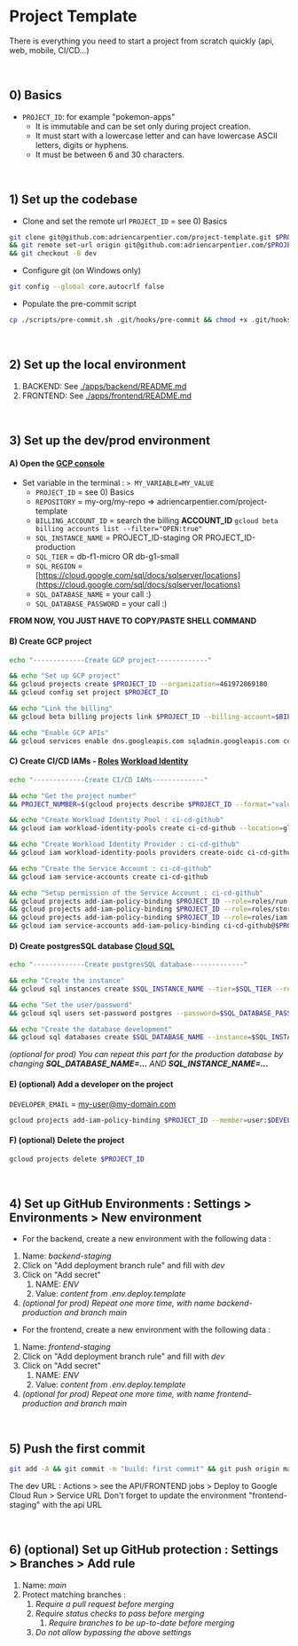 # Project Template

There is everything you need to start a project from scratch quickly (api, web, mobile, CI/CD...)


$~$
## 0) Basics
- `PROJECT_ID`: for example "pokemon-apps"
  - It is immutable and can be set only during project creation.
  - It must start with a lowercase letter and can have lowercase ASCII letters, digits or hyphens.
  - It must be between 6 and 30 characters.

$~$
## 1) Set up the codebase
- Clone and set the remote url
`PROJECT_ID` = see 0) Basics
```bash
git clone git@github.com:adriencarpentier.com/project-template.git $PROJECT_ID
&& git remote set-url origin git@github.com:adriencarpentier.com/$PROJECT_ID.git
&& git checkout -B dev
```

- Configure git (on Windows only)
```bash
git config --global core.autocrlf false
```

- Populate the pre-commit script
```bash
cp ./scripts/pre-commit.sh .git/hooks/pre-commit && chmod +x .git/hooks/pre-commit
```


$~$
## 2) Set up the local environment
1) BACKEND: See [./apps/backend/README.md](./apps/backend/README.md)
2) FRONTEND: See [./apps/frontend/README.md](./apps/frontend/README.md)


$~$
## 3) Set up the dev/prod environment
#### A) Open the [GCP console](https://shell.cloud.google.com/?hl=en_US&fromcloudshell=true&show=terminal)
- Set variable in the terminal : `> MY_VARIABLE=MY_VALUE`
  - `PROJECT_ID` = see 0) Basics
  - `REPOSITORY` = my-org/my-repo => adriencarpentier.com/project-template
  - `BILLING_ACCOUNT_ID` = search the billing **ACCOUNT_ID** ```gcloud beta billing accounts list --filter="OPEN:true"```
  - `SQL_INSTANCE_NAME` = PROJECT_ID-staging OR PROJECT_ID-production
  - `SQL_TIER` = db-f1-micro OR db-g1-small
  - `SQL_REGION` = [https://cloud.google.com/sql/docs/sqlserver/locations](https://cloud.google.com/sql/docs/sqlserver/locations)
  - `SQL_DATABASE_NAME` = your call :)
  - `SQL_DATABASE_PASSWORD` = your call :)

**FROM NOW, YOU JUST HAVE TO COPY/PASTE SHELL COMMAND**

#### B) Create GCP project
```bash
echo "-------------Create GCP project-------------"

&& echo "Set up GCP project"
&& gcloud projects create $PROJECT_ID --organization=461972869180 
&& gcloud config set project $PROJECT_ID

&& echo "Link the billing"
&& gcloud beta billing projects link $PROJECT_ID --billing-account=$BILLING_ACCOUNT_ID

&& echo "Enable GCP APIs"
&& gcloud services enable dns.googleapis.com sqladmin.googleapis.com containerregistry.googleapis.com run.googleapis.com compute.googleapis.com cloudbuild.googleapis.com servicenetworking.googleapis.com iamcredentials.googleapis.com
```

#### C) Create CI/CD IAMs - [Roles](https://cloud.google.com/iam/docs/understanding-roles) [Workload Identity](https://cloud.google.com/blog/products/identity-security/enabling-keyless-authentication-from-github-actions)
```bash
echo "-------------Create CI/CD IAMs-------------"

&& echo "Get the project number"
&& PROJECT_NUMBER=$(gcloud projects describe $PROJECT_ID --format="value(projectNumber)")

&& echo "Create Workload Identity Pool : ci-cd-github"
&& gcloud iam workload-identity-pools create ci-cd-github --location=global

&& echo "Create Workload Identity Provider : ci-cd-github"
&& gcloud iam workload-identity-pools providers create-oidc ci-cd-github --workload-identity-pool=ci-cd-github --location=global --attribute-mapping=google.subject=assertion.sub,attribute.actor=assertion.actor,attribute.repository=assertion.repository --issuer-uri=https://token.actions.githubusercontent.com

&& echo "Create the Service Account : ci-cd-github"
&& gcloud iam service-accounts create ci-cd-github

&& echo "Setup permission of the Service Account : ci-cd-github"
&& gcloud projects add-iam-policy-binding $PROJECT_ID --role=roles/run.admin --member=serviceAccount:ci-cd-github@$PROJECT_ID.iam.gserviceaccount.com
&& gcloud projects add-iam-policy-binding $PROJECT_ID --role=roles/storage.admin --member=serviceAccount:ci-cd-github@$PROJECT_ID.iam.gserviceaccount.com
&& gcloud projects add-iam-policy-binding $PROJECT_ID --role=roles/iam.serviceAccountUser --member=serviceAccount:ci-cd-github@$PROJECT_ID.iam.gserviceaccount.com
&& gcloud iam service-accounts add-iam-policy-binding ci-cd-github@$PROJECT_ID.iam.gserviceaccount.com --role=roles/iam.workloadIdentityUser --member=principalSet://iam.googleapis.com/projects/$PROJECT_NUMBER/locations/global/workloadIdentityPools/ci-cd-github/attribute.repository/$REPOSITORY
```

#### D) Create postgresSQL database [Cloud SQL](https://cloud.google.com/sql/docs/postgres/create-instance)
```bash
echo "-------------Create postgresSQL database-------------"

&& echo "Create the instance"
&& gcloud sql instances create $SQL_INSTANCE_NAME --tier=$SQL_TIER --region=$SQL_REGION --database-version=POSTGRES_14 --storage-auto-increase --database-flags=cloudsql.iam_authentication=on --retained-backups-count=5 --enable-point-in-time recovery

&& echo "Set the user/password"
&& gcloud sql users set-password postgres --password=$SQL_DATABASE_PASSWORD --instance=$SQL_INSTANCE_NAME

&& echo "Create the database development"
&& gcloud sql databases create $SQL_DATABASE_NAME --instance=$SQL_INSTANCE_NAME
```
_(optional for prod) You can repeat this part for the production database by changing **SQL_DATABASE_NAME=...** AND **SQL_INSTANCE_NAME=...**_

#### E) (optional) Add a developer on the project
`DEVELOPER_EMAIL` = my-user@my-domain.com
```bash
gcloud projects add-iam-policy-binding $PROJECT_ID --member=user:$DEVELOPER_EMAIL --role=roles/editor
```

#### F) (optional) Delete the project
```bash
gcloud projects delete $PROJECT_ID
```


$~$
## 4) Set up GitHub Environments : Settings > Environments > New environment
- For the backend, create a new environment with the following data :
1. Name: _backend-staging_
2. Click on "Add deployment branch rule" and fill with _dev_
3. Click on "Add secret"
   1. NAME: _ENV_
   2. Value: _content from .env.deploy.template_
4. _(optional for prod) Repeat one more time, with name _backend-production_ and branch _main__

- For the frontend, create a new environment with the following data :
1. Name: _frontend-staging_
2. Click on "Add deployment branch rule" and fill with _dev_
3. Click on "Add secret"
    1. NAME: _ENV_
    2. Value: _content from .env.deploy.template_
4. _(optional for prod) Repeat one more time, with name _frontend-production_ and branch _main__


$~$
## 5) Push the first commit
```bash
git add -A && git commit -m "build: first commit" && git push origin main
```
The dev URL : Actions > see the API/FRONTEND jobs > Deploy to Google Cloud Run > Service URL
Don't forget to update the environment "frontend-staging" with the api URL


$~$
## 6) (optional) Set up GitHub protection : Settings > Branches > Add rule
1. Name: _main_
2. Protect matching branches :
    1. _Require a pull request before merging_
    2. _Require status checks to pass before merging_
        1. _Require branches to be up-to-date before merging_
    3. _Do not allow bypassing the above settings_
